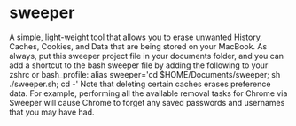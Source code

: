 # sweeper
A simple, light-weight tool that allows you to erase unwanted History, Caches, Cookies, and Data that are being stored on your MacBook. As always, put this sweeper project file in your documents folder, and you can add a shortcut to the bash sweeper file by adding the following to your zshrc or bash_profile: 
alias sweeper='cd $HOME/Documents/sweeper; sh ./sweeper.sh; cd -'
Note that deleting certain caches erases preference data. For example, performing all the available removal tasks for Chrome via Sweeper will cause Chrome to forget any saved passwords and usernames that you may have had.

